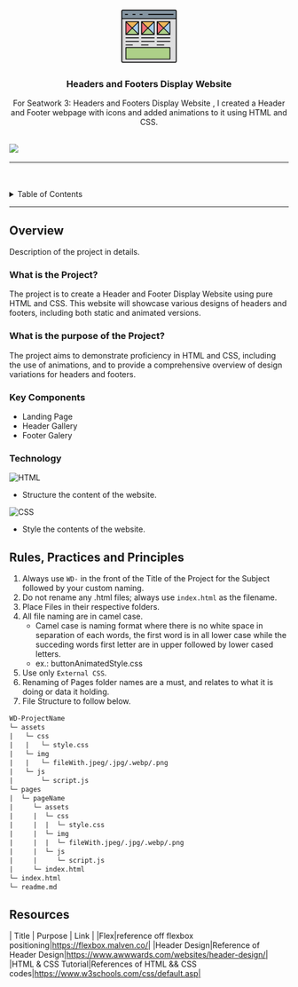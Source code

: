 <a name="readme-top">

<br/>

<br />
<div align="center">
  <a href="https://github.com/zyx-0314/">
  <!-- TODO: If you want to add logo or banner you can add it here -->
    <img src="./assets/img/layout.png" alt="webpage_logo" width="100" height="100">
  </a>
<!-- TODO: Change Title to the name of the title of your Project -->
  <h3 align="center">Headers and Footers Display Website
</h3>
</div>
<!-- TODO: Make a short description -->
<div align="center">
 For Seatwork 3: Headers and Footers Display Website
, I created a Header and Footer webpage with icons and added animations to it using HTML and CSS.
</div>

<br />

<!-- TODO: Change the zyx-0314 into your github username  -->
<!-- TODO: Change the WD-Template-Project into the same name of your folder -->
![](https://visit-counter.vercel.app/counter.png?page=ladiesman416/WD-Seatwork_3)

---

<br />
<br />

<!-- TODO: If you want to add more layers for your readme -->
<details>
  <summary>Table of Contents</summary>
  <ol>
    <li>
      <a href="#overview">Overview</a>
      <ol>
        <li>
          <a href="#key-components">Key Components</a>
        </li>
        <li>
          <a href="#technology">Technology</a>
        </li>
      </ol>
    </li>
    <li>
      <a href="#rule,-practices-and-principles">Rules, Practices and Principles</a>
    </li>
    <li>
      <a href="#resources">Resources</a>
    </li>
  </ol>
</details>

---

## Overview

<!-- TODO: To be changed -->
<!-- The following are just sample -->
Description of the project in details.

### What is the Project?
The project is to create a Header and Footer Display Website using pure HTML and CSS. This website will showcase various designs of headers and footers, including both static and animated versions.

### What is the purpose of the Project?
The project aims to demonstrate proficiency in HTML and CSS, including the use of animations, and to provide a comprehensive overview of design variations for headers and footers.

### Key Components
<!-- TODO: List of Key Components -->
<!-- The following are just sample -->
- Landing Page
- Header Gallery
- Footer Galery

### Technology
<!-- TODO: List of Technology Used -->
![HTML](https://img.shields.io/badge/HTML-E34F26?style=for-the-badge&logo=html5&logoColor=white)
- Structure the content of the website.

![CSS](https://img.shields.io/badge/CSS-1572B6?style=for-the-badge&logo=css3&logoColor=white)
- Style the contents of the website.

## Rules, Practices and Principles
1. Always use `WD-` in the front of the Title of the Project for the Subject followed by your custom naming.
2. Do not rename any .html files; always use `index.html` as the filename.
3. Place Files in their respective folders.
4. All file naming are in camel case.
   - Camel case is naming format where there is no white space in separation of each words, the first word is in all lower case while the succeding words first letter are in upper followed by lower cased letters.
   - ex.: buttonAnimatedStyle.css
5. Use only `External CSS`.
6. Renaming of Pages folder names are a must, and relates to what it is doing or data it holding.
7. File Structure to follow below.

```
WD-ProjectName
└─ assets
|   └─ css
|   |   └─ style.css
|   └─ img
|   |   └─ fileWith.jpeg/.jpg/.webp/.png
|   └─ js
|       └─ script.js
└─ pages
|  └─ pageName
|     └─ assets
|     |  └─ css
|     |  |  └─ style.css
|     |  └─ img
|     |  |  └─ fileWith.jpeg/.jpg/.webp/.png
|     |  └─ js
|     |     └─ script.js
|     └─ index.html
└─ index.html
└─ readme.md
```

## Resources

<!-- TODO: Add References -->
| Title | Purpose | Link |
|Flex|reference off flexbox positioning|https://flexbox.malven.co/|
|Header Design|Reference of Header Design|https://www.awwwards.com/websites/header-design/|
|HTML & CSS Tutorial|References of HTML && CSS codes|https://www.w3schools.com/css/default.asp|

